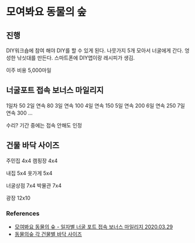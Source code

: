# 모여봐요 동물의 숲

## 진행
DIY워크숍에 참여 해야 DIY를 할 수 있게 된다.
나뭇가지 5개 모아서 너굴에게 간다. 엉성한 낚싯대를 만든다.
스마트폰에 DIY앱이랑 레시피가 생김.

이주 비용
5,000마일


## 너굴포트 접속 보너스 마일리지
1일차 50
2일 연속 80
3일 연속 100
4일 연속 150
5일 연속 200
6일 연속 250
7일 연속 300
...

수리? 기간 중에는 접속 안해도 인정

## 건물 바닥 사이즈
주민집 4x4
캠핑장 4x4

내집 5x4
옷가게 5x4

너굴상점 7x4
박물관 7x4

광장 12x10


### References
* [모여봐요 동물의 숲 - 일자별 너굴 포트 접속 보너스 마일리지 2020.03.29](https://switchworld.tistory.com/2003)
* [동물의숲 각 건물별 바닥 사이즈](https://blog.dalso.org/game/forest-of-animals/7576)
